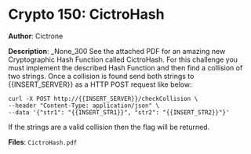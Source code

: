 # Crypto 150: CictroHash

**Author**: Cictrone

**Description**: _None_300
See the attached PDF for an amazing new Cryptographic Hash Function called
CictroHash. For this challenge you must implement the described Hash Function
and then find a collision of two strings. Once a collision is found send both 
strings to {{INSERT_SERVER}} as a HTTP POST request like below:


```
curl -X POST http://{{INSERT_SERVER}}/checkCollision \
--header "Content-Type: application/json" \
--data '{"str1": "{{INSERT_STR1}}", "str2": "{{INSERT_STR2}}"}'
```

If the strings are a valid collision then the flag will be returned.

**Files**: `CictroHash.pdf`